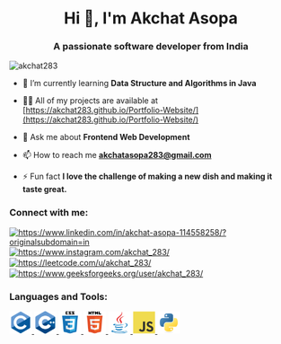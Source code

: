 <h1 align="center">Hi 👋, I'm Akchat Asopa</h1>
<h3 align="center">A passionate software developer from India</h3>

<p align="left"> <img src="https://komarev.com/ghpvc/?username=akchat283&label=Profile%20views&color=0e75b6&style=flat" alt="akchat283" /> </p>

- 🌱 I’m currently learning **Data Structure and Algorithms in Java**

- 👨‍💻 All of my projects are available at [https://akchat283.github.io/Portfolio-Website/](https://akchat283.github.io/Portfolio-Website/)

- 💬 Ask me about **Frontend Web Development**

- 📫 How to reach me **akchatasopa283@gmail.com**

- ⚡ Fun fact **I love the challenge of making a new dish and making it taste great.**

<h3 align="left">Connect with me:</h3>
<p align="left">
<a href="https://linkedin.com/in/https://www.linkedin.com/in/akchat-asopa-114558258/?originalsubdomain=in" target="blank"><img align="center" src="https://raw.githubusercontent.com/rahuldkjain/github-profile-readme-generator/master/src/images/icons/Social/linked-in-alt.svg" alt="https://www.linkedin.com/in/akchat-asopa-114558258/?originalsubdomain=in" height="30" width="40" /></a>
<a href="https://instagram.com/https://www.instagram.com/akchat_283/" target="blank"><img align="center" src="https://raw.githubusercontent.com/rahuldkjain/github-profile-readme-generator/master/src/images/icons/Social/instagram.svg" alt="https://www.instagram.com/akchat_283/" height="30" width="40" /></a>
<a href="https://www.leetcode.com/https://leetcode.com/u/akchat_283/" target="blank"><img align="center" src="https://raw.githubusercontent.com/rahuldkjain/github-profile-readme-generator/master/src/images/icons/Social/leet-code.svg" alt="https://leetcode.com/u/akchat_283/" height="30" width="40" /></a>
<a href="https://auth.geeksforgeeks.org/user/https://www.geeksforgeeks.org/user/akchat_283/" target="blank"><img align="center" src="https://raw.githubusercontent.com/rahuldkjain/github-profile-readme-generator/master/src/images/icons/Social/geeks-for-geeks.svg" alt="https://www.geeksforgeeks.org/user/akchat_283/" height="30" width="40" /></a>
</p>

<h3 align="left">Languages and Tools:</h3>
<p align="left"> <a href="https://www.cprogramming.com/" target="_blank" rel="noreferrer"> <img src="https://raw.githubusercontent.com/devicons/devicon/master/icons/c/c-original.svg" alt="c" width="40" height="40"/> </a> <a href="https://www.w3schools.com/cpp/" target="_blank" rel="noreferrer"> <img src="https://raw.githubusercontent.com/devicons/devicon/master/icons/cplusplus/cplusplus-original.svg" alt="cplusplus" width="40" height="40"/> </a> <a href="https://www.w3schools.com/css/" target="_blank" rel="noreferrer"> <img src="https://raw.githubusercontent.com/devicons/devicon/master/icons/css3/css3-original-wordmark.svg" alt="css3" width="40" height="40"/> </a> <a href="https://www.w3.org/html/" target="_blank" rel="noreferrer"> <img src="https://raw.githubusercontent.com/devicons/devicon/master/icons/html5/html5-original-wordmark.svg" alt="html5" width="40" height="40"/> </a> <a href="https://www.java.com" target="_blank" rel="noreferrer"> <img src="https://raw.githubusercontent.com/devicons/devicon/master/icons/java/java-original.svg" alt="java" width="40" height="40"/> </a> <a href="https://developer.mozilla.org/en-US/docs/Web/JavaScript" target="_blank" rel="noreferrer"> <img src="https://raw.githubusercontent.com/devicons/devicon/master/icons/javascript/javascript-original.svg" alt="javascript" width="40" height="40"/> </a> <a href="https://www.python.org" target="_blank" rel="noreferrer"> <img src="https://raw.githubusercontent.com/devicons/devicon/master/icons/python/python-original.svg" alt="python" width="40" height="40"/> </a> </p>
